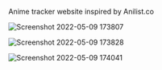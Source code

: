 Anime tracker website inspired by Anilist.co 

![Screenshot 2022-05-09 173807](https://user-images.githubusercontent.com/69633370/167503066-e53281dc-edab-471b-933d-2df6da75202b.png)

![Screenshot 2022-05-09 173828](https://user-images.githubusercontent.com/69633370/167503071-444c3e05-abd7-4b53-acaa-575660467212.png)

![Screenshot 2022-05-09 174041](https://user-images.githubusercontent.com/69633370/167503248-313745f7-2387-4968-9bde-bd70c0d8b1dc.png)
